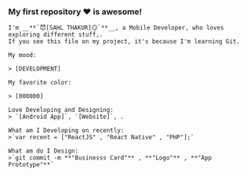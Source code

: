 ### My first repository ❤ is awesome!

    I'm __**`😈[SAHL THAKUR]😏`**__, a Mobile Developer, who loves exploring different stuff,.
    If you see this file on my project, it's because I'm learning Git.

    My mood:

    > [DEVELOPMENT]

    My favorite color:

    > [000000]

    Love Developing and Designing:
    > `[Android App]`, `[Website]`, .

    What am I Developing on recently:
    >`var recent = ["ReactJS" , "React Native" , "PHP"];`

    What am do I Design:
    >`git commit -m **"Businesss Card"** , **"Logo"** , **"App Prototype"**`